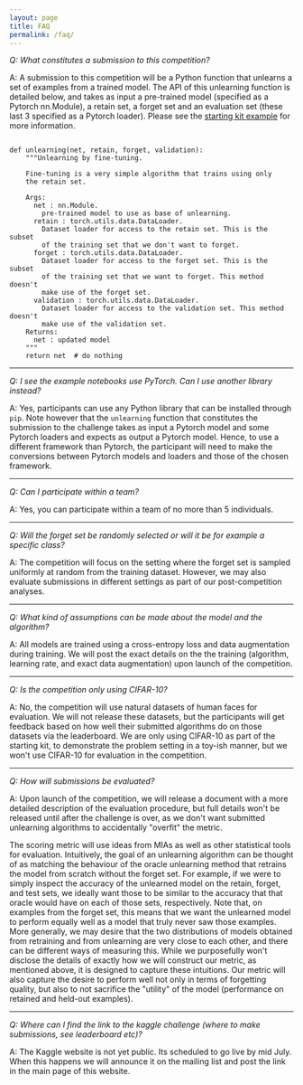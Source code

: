 ```yaml
---
layout: page
title: FAQ
permalink: /faq/
---
```


_Q: What constitutes a submission to this competition?_

A: A submission to this competition will be a Python function that unlearns a set of examples from a trained model. The API of this unlearning function is detailed below, and takes as input a pre-trained model (specified as a Pytorch nn.Module), a retain set, a forget set and an evaluation set (these last 3 specified as a Pytorch loader). Please see the [starting kit example](https://nbviewer.org/github/unlearning-challenge/starting-kit/blob/main/unlearning-CIFAR10.ipynb) for more information.

```

def unlearning(net, retain, forget, validation):
    """Unlearning by fine-tuning.

    Fine-tuning is a very simple algorithm that trains using only
    the retain set.

    Args:
      net : nn.Module.
        pre-trained model to use as base of unlearning.
      retain : torch.utils.data.DataLoader.
        Dataset loader for access to the retain set. This is the subset
        of the training set that we don't want to forget.
      forget : torch.utils.data.DataLoader.
        Dataset loader for access to the forget set. This is the subset
        of the training set that we want to forget. This method doesn't
        make use of the forget set.
      validation : torch.utils.data.DataLoader.
        Dataset loader for access to the validation set. This method doesn't
        make use of the validation set.
    Returns:
      net : updated model
    """
    return net  # do nothing
```

---

_Q: I see the example notebooks use PyTorch. Can I use another library instead?_

A: Yes, participants can use any Python library that can be installed through `pip`. Note however that the `unlearning` function that constitutes the submission to the challenge takes as input a Pytorch model and some Pytorch loaders and expects as output a Pytorch model. Hence, to use a different framework than Pytorch, the participant will need to make the conversions between Pytorch models and loaders and those of the chosen framework.

---

_Q: Can I participate within a team?_

A: Yes, you can participate within a team of no more than 5 individuals.

---

_Q: Will the forget set be randomly selected or will it be for example a specific class?_

A: The competition will focus on the setting where the forget set is sampled uniformly at random from the training dataset. However, we may also evaluate submissions in different settings as part of our post-competition analyses.


---

_Q: What kind of assumptions can be made about the model and the algorithm?_

A: All models are trained using a cross-entropy loss and data augmentation during training. We will post the exact details on the the training (algorithm, learning rate, and exact data augmentation) upon launch of the competition.

---

_Q: Is the competition only using CIFAR-10?_

A: No, the competition will use natural datasets of human faces for evaluation. We will not release these datasets, but the participants will get feedback based on how well their submitted algorithms do on those datasets via the leaderboard. We are only using CIFAR-10 as part of the starting kit, to demonstrate the problem setting in a toy-ish manner, but we won't use CIFAR-10 for evaluation in the competition. 

---

_Q: How will submissions be evaluated?_

A: Upon launch of the competition, we will release a document with a more detailed description of the evaluation procedure, but full details won't  be released until after the challenge is over, as we don't want submitted unlearning algorithms to accidentally "overfit" the metric. 

The scoring metric will use ideas from MIAs as well as other statistical tools for evaluation. Intuitively, the goal of an unlearning algorithm can be thought of as matching the behaviour of the oracle unlearning method that retrains the model from scratch without the forget set. For example, if we were to simply inspect the accuracy of the unlearned model on the retain, forget, and test sets, we ideally want those to be similar to the accuracy that that oracle would have on each of those sets, respectively. Note that, on examples from the forget set, this means that we want the unlearned model to perform equally well as a model that truly never saw those examples. More generally, we may desire that the two distributions of models obtained from retraining and from unlearning are very close to each other, and there can be different ways of measuring this. While we purposefully won't disclose the details of exactly how we will construct our metric, as mentioned above, it is designed to capture these intuitions. Our metric will also capture the desire to perform well not only in terms of forgetting quality, but also to not sacrifice the "utility" of the model (performance on retained and held-out examples).


---

_Q: Where can I find the link to the kaggle challenge (where to make submissions, see leaderboard etc)?_

A: The Kaggle website is not yet public. Its scheduled to go live by mid July. When this happens we will announce it on the mailing list and post the link in the main page of this website.

